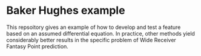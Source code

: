 
# Baker Hughes example

This repsoitory gives an example of how to develop and test a feature based on an assumed differential equation.  In practice, other methods yield considerably better results in the specific problem of Wide Receiver Fantasy Point prediction.
